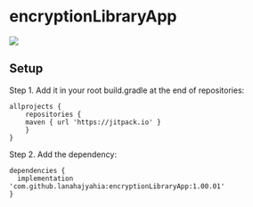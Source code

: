 # encryptionLibraryApp

[![](https://jitpack.io/v/lanahajyahia/encryptionLibraryApp.svg)](https://jitpack.io/#lanahajyahia/encryptionLibraryApp)

## Setup
Step 1. Add it in your root build.gradle at the end of repositories:
```
allprojects {
    repositories {
	maven { url 'https://jitpack.io' }
    }
}
```

Step 2. Add the dependency:

```
dependencies {
  implementation 'com.github.lanahajyahia:encryptionLibraryApp:1.00.01'
}
```
